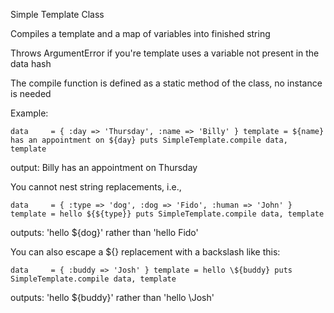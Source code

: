 Simple Template Class

Compiles a template and a map of variables into finished string

Throws ArgumentError if you're template uses a variable not present in the data hash

The compile function is defined as a static method of the class, no instance is needed


Example:

`data     = { :day => 'Thursday', :name => 'Billy' }
template = ${name} has an appointment on ${day}
puts SimpleTemplate.compile data, template`

output: Billy has an appointment on Thursday


You cannot nest string replacements, i.e.,

`data     = { :type => 'dog', :dog => 'Fido', :human => 'John' }
template = hello ${${type}}
puts SimpleTemplate.compile data, template`

outputs: 'hello ${dog}' rather than 'hello Fido'


You can also escape a ${} replacement with a backslash like this:

`data     = { :buddy => 'Josh' }
template = hello \${buddy}
puts SimpleTemplate.compile data, template`

outputs: 'hello ${buddy}' rather than 'hello \Josh'